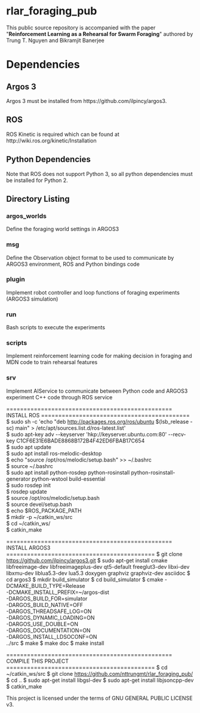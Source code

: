 # rlar_foraging_pub
This public source repository is accompanied with the paper "<b>Reinforcement Learning as a Rehearsal for Swarm Foraging</b>" authored by Trung T. Nguyen and Bikramjit Banerjee

<h1>Dependencies</h1>
<h2>Argos 3</h2>
Argos 3 must be installed from https://github.com/ilpincy/argos3.
<h2>ROS</h2>
ROS Kinetic is required which can be found at http://wiki.ros.org/kinetic/Installation
<h2>Python Dependencies</h2>
Note that ROS does not support Python 3, so all python dependencies must be installed for Python 2.
<h2>Directory Listing</h2>
<h3>argos_worlds</h3>
Define the foraging world settings in ARGOS3
<h3>msg</h3>
Define the Observation object format to be used to communicate by ARGOS3 environment, ROS and Python bindings code
<h3>plugin</h3>
Implement robot controller and loop functions of foraging experiments (ARGOS3 simulation) 
<h3>run</h3>
Bash scripts to execute the experiments
<h3>scripts</h3>
Implement reinforcement learning code for making decision in foraging and MDN code to train rehearsal features
<h3>srv</h3>
Implement AIService to communicate between Python code and ARGOS3 experiment C++ code through ROS service

================================================ INSTALL ROS ===========================================<br>
$ sudo sh -c 'echo "deb http://packages.ros.org/ros/ubuntu $(lsb_release -sc) main" > /etc/apt/sources.list.d/ros-latest.list'<br>
$ sudo apt-key adv --keyserver 'hkp://keyserver.ubuntu.com:80' --recv-key C1CF6E31E6BADE8868B172B4F42ED6FBAB17C654<br>
$ sudo apt update<br>
$ sudo apt install ros-melodic-desktop<br>
$ echo "source /opt/ros/melodic/setup.bash" >> ~/.bashrc<br>
$ source ~/.bashrc<br>
$ sudo apt install python-rosdep python-rosinstall python-rosinstall-generator python-wstool build-essential<br>
$ sudo rosdep init<br>
$ rosdep update<br>
$ source /opt/ros/melodic/setup.bash<br>
$ source devel/setup.bash<br>
$ echo $ROS_PACKAGE_PATH<br>
$ mkdir -p ~/catkin_ws/src<br>
$ cd ~/catkin_ws/<br>
$ catkin_make<br>

================================================ INSTALL ARGOS3 ===========================================
$ git clone https://github.com/ilpincy/argos3.git
$ sudo apt-get install cmake libfreeimage-dev libfreeimageplus-dev qt5-default freeglut3-dev libxi-dev libxmu-dev liblua5.3-dev lua5.3 doxygen graphviz graphviz-dev asciidoc
$ cd argos3
$ mkdir build_simulator
$ cd build_simulator
$ cmake -DCMAKE_BUILD_TYPE=Release \
        -DCMAKE_INSTALL_PREFIX=~/argos-dist \
        -DARGOS_BUILD_FOR=simulator \
        -DARGOS_BUILD_NATIVE=OFF \
        -DARGOS_THREADSAFE_LOG=ON \
        -DARGOS_DYNAMIC_LOADING=ON \
        -DARGOS_USE_DOUBLE=ON \
        -DARGOS_DOCUMENTATION=ON \
        -DARGOS_INSTALL_LDSOCONF=ON \
        ../src
$ make
$ make doc
$ make install

================================================ COMPILE THIS PROJECT ===========================================
$ cd ~/catkin_ws/src
$ git clone https://github.com/nttrungmt/rlar_foraging_pub/
$ cd ..
$ sudo apt-get install libgsl-dev
$ sudo apt-get install libjsoncpp-dev
$ catkin_make

This project is licensed under the terms of GNU GENERAL PUBLIC LICENSE v3.
